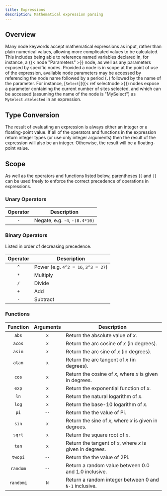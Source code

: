 ```yaml
---
title: Expressions
description: Mathematical expression parsing
---
```


## Overview

Many node keywords accept mathematical expressions as input, rather than plain numerical values, allowing more complicated values to be calculated. This includes being able to reference named variables declared in, for instance, a {{< node "Parameters" >}} node, as well as any parameters exposed by specific nodes. Provided a node is in scope at the point of use of the expression, available node parameters may be accessed by referencing the node name followed by a period (`.`) followed by the name of the parameter. For instance, [`Select`]({{< ref selectnode >}}) nodes expose a parameter containing the current number of sites selected, and which can be accessed (assuming the name of the node is "MySelect") as `MySelect.nSelected` in an expression.

## Type Conversion

The result of evaluating an expression is always either an integer or a floating-point value. If all of the operators and functions in the expression return integer types (or use only integer arguments) then the result of the expression will also be an integer. Otherwise, the result will be a floating-point value.

## Scope

As well as the operators and functions listed below, parentheses (`(` and `)`) can be used freely to enforce the correct precedence of operations in expressions.

### Unary Operators

|Operator|Description|
|:------:|-----------|
|`-`|Negate, e.g. `-4`, `-(8.4*10)`|

### Binary Operators

Listed in order of decreasing precedence.

|Operator|Description|
|:------:|-----------|
|`^`|Power (e.g. `4^2 = 16`, `3^3 = 27`)|
|`*`|Multiply|
|`/`|Divide|
|`+`|Add|
|`-`|Subtract|

### Functions

|Function|Arguments|Description|
|:------:|:-------:|-----------|
|`abs`|`x`|Return the absolute value of $x$.|
|`acos`|`x`|Return the arc cosine of $x$ (in degrees).|
|`asin`|`x`|Return the arc sine of $x$ (in degrees).|
|`atan`|`x`|Return the arc tangent of $x$ (in degrees).|
|`cos`|`x`|Return the cosine of $x$, where $x$ is given in degrees.|
|`exp`|`x`|Return the exponential function of $x$.|
|`ln`|`x`|Return the natural logarithm of $x$.|
|`log`|`x`|Return the base-10 logarithm of $x$.|
|`pi`|`--`|Return the the value of Pi.|
|`sin`|`x`|Return the sine of $x$, where $x$ is given in degrees.|
|`sqrt`|`x`|Return the square root of $x$.|
|`tan`|`x`|Return the tangent of $x$, where $x$ is given in degrees.|
|`twopi`|`--`|Return the the value of 2Pi.|
|`random`|`--`|Return a random value between 0.0 and 1.0 inclusive.|
|`randomi`|`N`|Return a random integer between 0 and `N-1` inclusive.|
